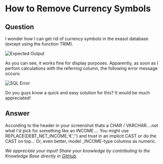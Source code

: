 # How to Remove Currency Symbols

## Question
I wonder how I can get rid of currency symbols in the exasol database (except using the function TRIM).

![Expected Output](images/remove-currency-symbol.png)

As you can see, it works fine for display purposes.
Apparently, as soon as I perfom calculations with the referring column, the following error message occurs:

![SQL Error](images/remove-currency-symbols-sqlerror.png)

Do you guys know a quick and easy solution for this?
It would be much appreciated! 

## Answer
According to the header in your screenshot thats a CHAR / VARCHAR....not what I'd pick for something like an INCOME....
You might use REPLACE(DEBT_NET_INCOME,'€','') and trust in an implicit CAST or do the CAST on top...
Or, even better, model _INCOME-type columns as numeric.

*We appreciate your input! Share your knowledge by contributing to the Knowledge Base directly in [GitHub](https://github.com/exasol/public-knowledgebase).* 